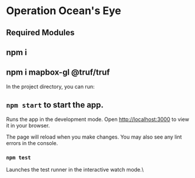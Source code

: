 # Operation Ocean's Eye 
## Required Modules 
## npm i
## npm i mapbox-gl @truf/truf
In the project directory, you can run:

## `npm start` to start the app.

Runs the app in the development mode.
Open [http://localhost:3000](http://localhost:3000) to view it in your browser.

The page will reload when you make changes.
You may also see any lint errors in the console.

### `npm test`

Launches the test runner in the interactive watch mode.\
